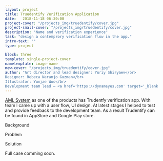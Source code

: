 ```yaml
---
layout: project
title: Truedentify Verification Application
date:   2018-11-18 06:30:00
project-cover: "/projects_img/truedentify/cover.jpg"
project-small-cover: "/projects_img/truedentify/cover.jpg"
description: "Name and verification experience"
task: "design a contemprory verification flow in the app."
intro-text: ""
type: project

block: three
template: single-project-cover
nametemplate: image-name
new-cover: "/projects_img/truedentify/cover.jpg"
author: "Art director and lead designer: Yuriy Shiryaev</br>
Designer: Rebeca Naranjo Guzman</br>
Illustrator: Yunjae Woo</br>
Development team lead – <a href='https://dynameyes.com' target='_blank'>Geronimo Matias</a>"
---
```




<a href="projects/2018-11-18-aml.html" target="_blacnk">AML System</a> as one of the products has Trudentfy verification app. With team I came up with a user flow, UI design. At latest stages I helped to test and provide feedback to the development team. As a result Trudentify can be found in AppStore and Google Play store.  

Background

Problem

Solution



Full case comming soon.


